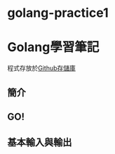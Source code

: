 # golang-practice1
# Golang學習筆記
程式存放於[Github存儲庫](https://github.com/qian403/golang-practice1)
## 簡介


## GO!

## 基本輸入與輸出